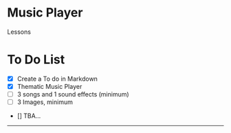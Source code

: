 # Music Player
Lessons

# To Do List
- [X] Create a To do in Markdown
- [x] Thematic Music Player
- [ ] 3 songs and 1 sound effects (minimum)
- [ ] 3 Images, minimum
- [] TBA...


---
